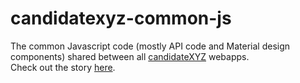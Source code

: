 # candidatexyz-common-js

The common Javascript code (mostly API code and Material design components) shared between all [candidateXYZ](https://candidatexyz.com) webapps.  
Check out the story [here](https://jakekinsella.com/projects/candidatexyz).
